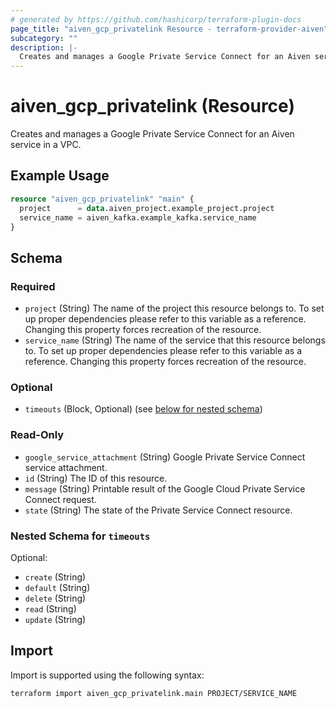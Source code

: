 ```yaml
---
# generated by https://github.com/hashicorp/terraform-plugin-docs
page_title: "aiven_gcp_privatelink Resource - terraform-provider-aiven"
subcategory: ""
description: |-
  Creates and manages a Google Private Service Connect for an Aiven service in a VPC.
---
```


# aiven_gcp_privatelink (Resource)

Creates and manages a Google Private Service Connect for an Aiven service in a VPC.

## Example Usage

```terraform
resource "aiven_gcp_privatelink" "main" {
  project      = data.aiven_project.example_project.project
  service_name = aiven_kafka.example_kafka.service_name
}
```

<!-- schema generated by tfplugindocs -->
## Schema

### Required

- `project` (String) The name of the project this resource belongs to. To set up proper dependencies please refer to this variable as a reference. Changing this property forces recreation of the resource.
- `service_name` (String) The name of the service that this resource belongs to. To set up proper dependencies please refer to this variable as a reference. Changing this property forces recreation of the resource.

### Optional

- `timeouts` (Block, Optional) (see [below for nested schema](#nestedblock--timeouts))

### Read-Only

- `google_service_attachment` (String) Google Private Service Connect service attachment.
- `id` (String) The ID of this resource.
- `message` (String) Printable result of the Google Cloud Private Service Connect request.
- `state` (String) The state of the Private Service Connect resource.

<a id="nestedblock--timeouts"></a>
### Nested Schema for `timeouts`

Optional:

- `create` (String)
- `default` (String)
- `delete` (String)
- `read` (String)
- `update` (String)

## Import

Import is supported using the following syntax:

```shell
terraform import aiven_gcp_privatelink.main PROJECT/SERVICE_NAME
```
